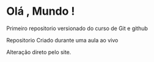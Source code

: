 # Olá , Mundo !

Primeiro repositorio versionado do curso de Git e github

Repositorio Criado durante uma aula ao vivo

Alteração direto pelo site.
